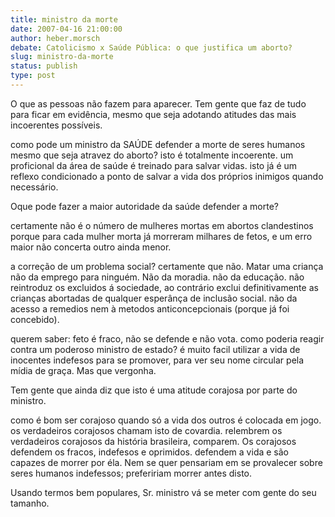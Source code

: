 ```yaml
---
title: ministro da morte
date: 2007-04-16 21:00:00
author: heber.morsch
debate: Catolicismo x Saúde Pública: o que justifica um aborto?
slug: ministro-da-morte
status: publish 
type: post
---
```


O que as pessoas não fazem para aparecer. Tem gente que faz de tudo para ficar em evidência, mesmo que seja adotando atitudes das mais incoerentes possíveis.  

como pode um ministro da SAÚDE defender a morte de seres humanos mesmo que seja atravez do aborto? isto é totalmente incoerente. um proficional da área de saúde é treinado para salvar vidas. isto já é um reflexo condicionado a ponto de salvar a vida dos próprios inimigos quando necessário.  

Oque pode fazer a maior autoridade da saúde defender a morte?  

certamente não é o número de mulheres mortas em abortos clandestinos porque para cada mulher morta já morreram milhares de fetos, e um erro maior não concerta outro ainda menor.  

a correção de um problema social? certamente que não. Matar uma criança não da emprego para ninguém. Não da moradia. não da educação. não reintroduz os excluidos á sociedade, ao contrário exclui definitivamente as crianças abortadas de qualquer esperânça de inclusão social. não da acesso a remedios nem à metodos anticoncepcionais (porque já foi concebido).  

querem saber: feto é fraco, não se defende e não vota. como poderia reagir contra um poderoso ministro de estado? é muito facil utilizar a vida de inocentes indefesos para se promover, para ver seu nome circular pela mídia de graça. Mas que vergonha.   

Tem gente que ainda diz que isto é uma atitude corajosa por parte do ministro.   

como é bom ser corajoso quando só a vida dos outros é colocada em jogo. os verdadeiros corajosos chamam isto de covardia. relembrem os verdadeiros corajosos da história brasileira, comparem. Os corajosos defendem os fracos, indefesos e oprimidos. defendem a vida e são capazes de morrer por éla. Nem se quer pensariam em se provalecer sobre seres humanos indefessos; prefeririam morrer antes disto.  

Usando termos bem populares, Sr. ministro vá se meter com gente do seu tamanho.
